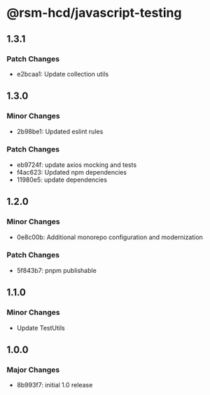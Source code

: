 # @rsm-hcd/javascript-testing

## 1.3.1

### Patch Changes

-   e2bcaa1: Update collection utils

## 1.3.0

### Minor Changes

-   2b98be1: Updated eslint rules

### Patch Changes

-   eb9724f: update axios mocking and tests
-   f4ac623: Updated npm dependencies
-   11980e5: update dependencies

## 1.2.0

### Minor Changes

-   0e8c00b: Additional monorepo configuration and modernization

### Patch Changes

-   5f843b7: pnpm publishable

## 1.1.0

### Minor Changes

-   Update TestUtils

## 1.0.0

### Major Changes

-   8b993f7: initial 1.0 release
